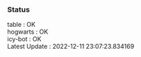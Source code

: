 ### Status


table : OK  
hogwarts : OK  
icy-bot : OK  
Latest Update : 2022-12-11 23:07:23.834169
